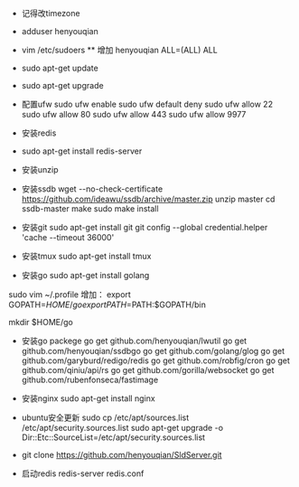 * 记得改timezone

* adduser henyouqian
* vim /etc/sudoers
** 增加 henyouqian ALL=(ALL) ALL
* sudo apt-get update
* sudo apt-get upgrade

- 配置ufw
sudo ufw enable
sudo ufw default deny 
sudo ufw allow 22
sudo ufw allow 80
sudo ufw allow 443
sudo ufw allow 9977

- 安装redis
* sudo apt-get install redis-server

- 安装unzip

- 安装ssdb
wget --no-check-certificate https://github.com/ideawu/ssdb/archive/master.zip
unzip master
cd ssdb-master
make
sudo make install

- 安装git
sudo apt-get install git
git config --global credential.helper 'cache --timeout 36000'

- 安装tmux
sudo apt-get install tmux

- 安装go
sudo apt-get install golang

sudo vim ~/.profile
增加：
export GOPATH=$HOME/go
export PATH=$PATH:$GOPATH/bin

mkdir $HOME/go

- 安装go packege
go get github.com/henyouqian/lwutil
go get github.com/henyouqian/ssdbgo
go get github.com/golang/glog
go get github.com/garyburd/redigo/redis
go get github.com/robfig/cron
go get github.com/qiniu/api/rs
go get github.com/gorilla/websocket
go get github.com/rubenfonseca/fastimage

- 安装nginx
sudo apt-get install nginx

- ubuntu安全更新
sudo cp /etc/apt/sources.list /etc/apt/security.sources.list
sudo apt-get upgrade -o Dir::Etc::SourceList=/etc/apt/security.sources.list

- git clone https://github.com/henyouqian/SldServer.git

- 启动redis
redis-server redis.conf




